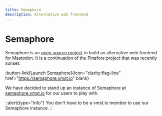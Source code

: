 ```yaml
---
title: Semaphore
description: Alternative web frontend
---
```


# Semaphore

Semaphore is an [open source project](https://github.com/NickColley/semaphore) to build an alternative web frontend for Mastodon.
It is a continuation of the Pinafore project that was recently sunset.

:button-link[Launch Semaphore]{icon="clarity:flag-line" href="https://semaphore.vmst.io" blank}

We have decided to stand up an instance of Semaphore at [semaphore.vmst.io](https://semaphore.vmst.io) for our users to play with.

::alert{type="info"}
You don't have to be a vmst.io member to use our Semaphore instance.
::